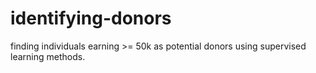 # identifying-donors
finding individuals earning >= 50k as potential donors using supervised learning methods.
